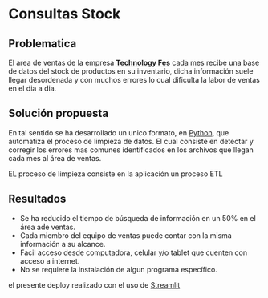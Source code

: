 # Consultas Stock 

## Problematica

El area de ventas de la empresa **[Technology Fes](https://technologyfes.com/)** cada mes recibe una base de datos del stock de productos en su inventario, 
dicha información suele llegar desordenada y con muchos errores lo cual dificulta la labor de ventas en el dia a dia.

## Solución propuesta

En tal sentido se ha desarrollado un unico formato, en [Python](https://www.python.org/), que automatiza el proceso de limpieza de datos. El cual consiste en
detectar y corregir los errores mas comunes identificados en los archivos que llegan cada mes al área de ventas.

EL proceso de limpieza consiste en la aplicación un proceso ETL

## Resultados

 * Se ha reducido el tiempo de búsqueda de información en un 50% en el área ade ventas.
 * Cada miembro del equipo de ventas puede contar con la misma información a su alcance.
 * Facil acceso desde computadora, celular y/o tablet que cuenten con acceso a internet.
 * No se requiere la instalación de algun programa específico.

el presente deploy realizado con el uso de [Streamlit](https://streamlit.io/) 
